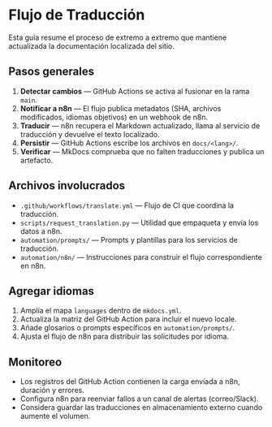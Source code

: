 # Flujo de Traducción

Esta guía resume el proceso de extremo a extremo que mantiene actualizada la documentación localizada del sitio.

## Pasos generales

1. **Detectar cambios** — GitHub Actions se activa al fusionar en la rama `main`.
2. **Notificar a n8n** — El flujo publica metadatos (SHA, archivos modificados, idiomas objetivos) en un webhook de n8n.
3. **Traducir** — n8n recupera el Markdown actualizado, llama al servicio de traducción y devuelve el texto localizado.
4. **Persistir** — GitHub Actions escribe los archivos en `docs/<lang>/`.
5. **Verificar** — MkDocs comprueba que no falten traducciones y publica un artefacto.

## Archivos involucrados

- `.github/workflows/translate.yml` — Flujo de CI que coordina la traducción.
- `scripts/request_translation.py` — Utilidad que empaqueta y envía los datos a n8n.
- `automation/prompts/` — Prompts y plantillas para los servicios de traducción.
- `automation/n8n/` — Instrucciones para construir el flujo correspondiente en n8n.

## Agregar idiomas

1. Amplía el mapa `languages` dentro de `mkdocs.yml`.
2. Actualiza la matriz del GitHub Action para incluir el nuevo locale.
3. Añade glosarios o prompts específicos en `automation/prompts/`.
4. Ajusta el flujo de n8n para distribuir las solicitudes por idioma.

## Monitoreo

- Los registros del GitHub Action contienen la carga enviada a n8n, duración y errores.
- Configura n8n para reenviar fallos a un canal de alertas (correo/Slack).
- Considera guardar las traducciones en almacenamiento externo cuando aumente el volumen.
